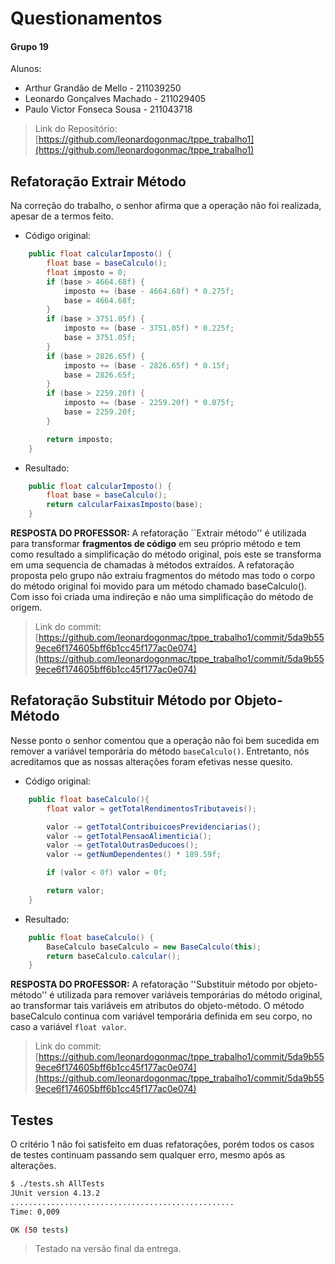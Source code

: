 # Questionamentos

#### Grupo 19

Alunos:
* Arthur Grandão de Mello - 211039250
* Leonardo Gonçalves Machado - 211029405
* Paulo Victor Fonseca Sousa - 211043718

> Link do Repositório: [https://github.com/leonardogonmac/tppe_trabalho1](https://github.com/leonardogonmac/tppe_trabalho1)

## Refatoração Extrair Método

Na correção do trabalho, o senhor afirma que a operação não foi realizada, apesar de a termos feito.

* Código original:
```java
    public float calcularImposto() {
		float base = baseCalculo();
		float imposto = 0;
		if (base > 4664.68f) {
			imposto += (base - 4664.68f) * 0.275f;
			base = 4664.68f;
		}
		if (base > 3751.05f) {
			imposto += (base - 3751.05f) * 0.225f;
			base = 3751.05f;
		}
		if (base > 2826.65f) {
			imposto += (base - 2826.65f) * 0.15f;
			base = 2826.65f;
		}
		if (base > 2259.20f) {
			imposto += (base - 2259.20f) * 0.075f;
			base = 2259.20f;
		}

		return imposto;
	}
```

* Resultado:
```java
    public float calcularImposto() {
        float base = baseCalculo();
        return calcularFaixasImposto(base);
    }
```

**RESPOSTA DO PROFESSOR:**
A refatoração ``Extrair método'' é utilizada para transformar **fragmentos de código** em seu próprio método e tem como resultado a simplificação do método original, pois este se transforma em uma sequencia de chamadas à métodos extraídos. A refatoração proposta pelo grupo não extraiu fragmentos do método mas todo o corpo do método original foi movido para um método chamado baseCalculo(). Com isso foi criada uma indireção e não uma simplificação do método de origem.


> Link do commit: [https://github.com/leonardogonmac/tppe_trabalho1/commit/5da9b559ece6f174605bff6b1cc45f177ac0e074](https://github.com/leonardogonmac/tppe_trabalho1/commit/5da9b559ece6f174605bff6b1cc45f177ac0e074)

## Refatoração Substituir Método por Objeto-Método

Nesse ponto o senhor comentou que a operação não foi bem sucedida em remover a variável temporária do método `baseCalculo()`. Entretanto, nós acreditamos que as nossas alterações foram efetivas nesse quesito.

* Código original:
```java
    public float baseCalculo(){
		float valor = getTotalRendimentosTributaveis();

		valor -= getTotalContribuicoesPrevidenciarias();
		valor -= getTotalPensaoAlimenticia();
		valor -= getTotalOutrasDeducoes();
		valor -= getNumDependentes() * 189.59f;

		if (valor < 0f) valor = 0f;

		return valor;
	}
```

* Resultado:
```java
    public float baseCalculo() {
        BaseCalculo baseCalculo = new BaseCalculo(this);
        return baseCalculo.calcular();
    }
```

**RESPOSTA DO PROFESSOR:**
A refatoração ''Substituir método por objeto-método'' é utilizada para remover variáveis temporárias do método original, ao transformar tais variáveis em atributos do objeto-método. O método baseCalculo continua com variável temporária definida em seu corpo, no caso a variável ```float valor```. 


> Link do commit: [https://github.com/leonardogonmac/tppe_trabalho1/commit/5da9b559ece6f174605bff6b1cc45f177ac0e074](https://github.com/leonardogonmac/tppe_trabalho1/commit/5da9b559ece6f174605bff6b1cc45f177ac0e074)

## Testes

O critério 1 não foi satisfeito em duas refatorações, porém todos os casos de testes continuam passando sem qualquer erro, mesmo após as alterações.

```sh
$ ./tests.sh AllTests
JUnit version 4.13.2
..................................................
Time: 0,009

OK (50 tests)

```

> Testado na versão final da entrega.


